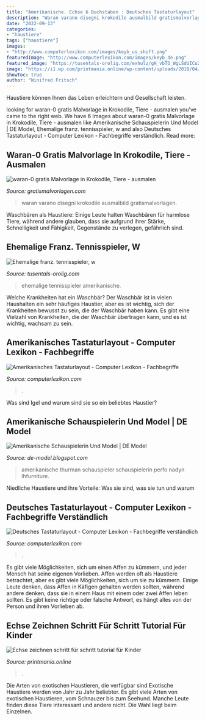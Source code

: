 ```yaml
---
title: "Amerikanische. Echse 6 Buchstaben : Deutsches Tastaturlayout"
description: "Waran varano disegni krokodile ausmalbild gratismalvorlagen"
date: "2022-09-13"
categories:
- "haustiere"
tags: ["haustiere"]
images:
- "http://www.computerlexikon.com/images/keyb_us_shift.png"
featuredImage: "http://www.computerlexikon.com/images/keyb_de.png"
featured_image: "https://tusentals-orolig.com/exhulz/gH_vbTO_WgLSdUICu2xqigHaQe.jpg"
image: "https://i1.wp.com/printmania.online/wp-content/uploads/2018/04/jak-narysowac-jaszczurka5.jpg?w=1080&amp;ssl=1"
ShowToc: true
author: "Winifred Fritsch"
---
```



Haustiere können Ihnen das Leben erleichtern und Gesellschaft leisten.

	

		
looking for waran-0 gratis Malvorlage in Krokodile, Tiere - ausmalen you've came to the right web. We have 6 Images about waran-0 gratis Malvorlage in Krokodile, Tiere - ausmalen like Amerikanische Schauspielerin Und Model | DE Model, Ehemalige franz. tennisspieler, w and also Deutsches Tastaturlayout - Computer Lexikon - Fachbegriffe verständlich. Read more:
		
    
## Waran-0 Gratis Malvorlage In Krokodile, Tiere - Ausmalen

<img loading=lazy src="https://www.gratismalvorlagen.com/wp-content/uploads/2017/10/waran-0.JPG" onerror="this.onerror=null;this.src='https://tse3.mm.bing.net/th?id=OIP.LMlImB1TGiu9k4-av-41jAEMDo&amp;pid=15.1';" alt="waran-0 gratis Malvorlage in Krokodile, Tiere - ausmalen">

_Source: gratismalvorlagen.com_

>waran varano disegni krokodile ausmalbild gratismalvorlagen. 

	

Waschbären als Haustiere: Einige Leute halten Waschbären für harmlose Tiere, während andere glauben, dass sie aufgrund ihrer Stärke, Schnelligkeit und Fähigkeit, Gegenstände zu verlegen, gefährlich sind.

    
## Ehemalige Franz. Tennisspieler, W

<img loading=lazy src="https://tusentals-orolig.com/exhulz/gH_vbTO_WgLSdUICu2xqigHaQe.jpg" onerror="this.onerror=null;this.src='https://tse2.mm.bing.net/th?id=OIP.eXod-evnIoJoztjeXNnK_AAAAA&amp;pid=15.1';" alt="Ehemalige franz. tennisspieler, w">

_Source: tusentals-orolig.com_

>ehemalige tennisspieler amerikanische. 

	

Welche Krankheiten hat ein Waschbär?
Der Waschbär ist in vielen Haushalten ein sehr häufiges Haustier, aber es ist wichtig, sich der Krankheiten bewusst zu sein, die der Waschbär haben kann. Es gibt eine Vielzahl von Krankheiten, die der Waschbär übertragen kann, und es ist wichtig, wachsam zu sein.

    
## Amerikanisches Tastaturlayout - Computer Lexikon - Fachbegriffe

<img loading=lazy src="http://www.computerlexikon.com/images/keyb_us_shift.png" onerror="this.onerror=null;this.src='https://tse3.mm.bing.net/th?id=OIP.ULZb0RaN1FI3GVDXRv1ykQHaCj&amp;pid=15.1';" alt="Amerikanisches Tastaturlayout - Computer Lexikon - Fachbegriffe">

_Source: computerlexikon.com_

>. 

	

Was sind Igel und warum sind sie so ein beliebtes Haustier?

    
## Amerikanische Schauspielerin Und Model | DE Model

<img loading=lazy src="https://i.pinimg.com/736x/2a/b9/b2/2ab9b2fef5576db85d929ad95f4b28fd.jpg" onerror="this.onerror=null;this.src='https://tse3.mm.bing.net/th?id=OIP.BCVyTPIosOG6b20DG-4wzwHaNK&amp;pid=15.1';" alt="Amerikanische Schauspielerin Und Model | DE Model">

_Source: de-model.blogspot.com_

>amerikanische thurman schauspieler schauspielerin perfo nadyn lhfurniture. 

	

Niedliche Haustiere und ihre Vorteile: Was sie sind, was sie tun und warum

    
## Deutsches Tastaturlayout - Computer Lexikon - Fachbegriffe Verständlich

<img loading=lazy src="http://www.computerlexikon.com/images/keyb_de.png" onerror="this.onerror=null;this.src='https://tse1.mm.bing.net/th?id=OIP.k4Re8e-0bdcadhafmWZfDgHaCj&amp;pid=15.1';" alt="Deutsches Tastaturlayout - Computer Lexikon - Fachbegriffe verständlich">

_Source: computerlexikon.com_

>. 

	

Es gibt viele Möglichkeiten, sich um einen Affen zu kümmern, und jeder Mensch hat seine eigenen Vorlieben.
Affen werden oft als Haustiere betrachtet, aber es gibt viele Möglichkeiten, sich um sie zu kümmern. Einige Leute denken, dass Affen in Käfigen gehalten werden sollten, während andere denken, dass sie in einem Haus mit einem oder zwei Affen leben sollten. Es gibt keine richtige oder falsche Antwort, es hängt alles von der Person und ihren Vorlieben ab.

    
## Echse Zeichnen Schritt Für Schritt Tutorial Für Kinder

<img loading=lazy src="https://i1.wp.com/printmania.online/wp-content/uploads/2018/04/jak-narysowac-jaszczurka5.jpg?w=1080&amp;ssl=1" onerror="this.onerror=null;this.src='https://tse3.mm.bing.net/th?id=OIP.SPoHdYiOaKh-fnFIsRtyrgAAAA&amp;pid=15.1';" alt="Echse zeichnen schritt für schritt tutorial für Kinder">

_Source: printmania.online_

>. 

	

Die Arten von exotischen Haustieren, die verfügbar sind
Exotische Haustiere werden von Jahr zu Jahr beliebter. Es gibt viele Arten von exotischen Haustieren, vom Schnauzer bis zum Seehund. Manche Leute finden diese Tiere interessant und andere nicht. Die Wahl liegt beim Einzelnen.

